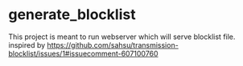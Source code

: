 # generate_blocklist

This project is meant to run webserver which will serve blocklist file. inspired by https://github.com/sahsu/transmission-blocklist/issues/1#issuecomment-607100760
